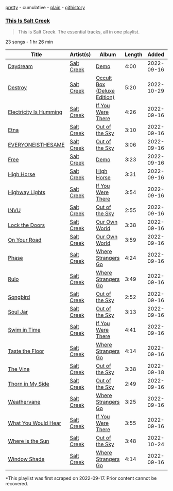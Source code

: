 [pretty](/playlists/pretty/37i9dQZF1DZ06evO1450oU.md) - cumulative - [plain](/playlists/plain/37i9dQZF1DZ06evO1450oU) - [githistory](https://github.githistory.xyz/mackorone/spotify-playlist-archive/blob/main/playlists/plain/37i9dQZF1DZ06evO1450oU)

### [This Is Salt Creek](https://open.spotify.com/playlist/37i9dQZF1DZ06evO1450oU)

> This is Salt Creek\. The essential tracks, all in one playlist.

23 songs - 1 hr 26 min

| Title | Artist(s) | Album | Length | Added | Removed |
|---|---|---|---|---|---|
| [Daydream](https://open.spotify.com/track/49J2SQ55U0KM24UrVh78Ia) | [Salt Creek](https://open.spotify.com/artist/1TglzqikfCCHG4pXOlKR6Y) | [Demo](https://open.spotify.com/album/3aGJ5ADvwX6exbJhQx5NZq) | 4:00 | 2022-09-16 |  |
| [Destroy](https://open.spotify.com/track/5GMsUTlHVuuKF08zW6zQ5g) | [Salt Creek](https://open.spotify.com/artist/1TglzqikfCCHG4pXOlKR6Y) | [Occult Box \(Deluxe Edition\)](https://open.spotify.com/album/1gBL6rEeGLUM1anvgGuisF) | 5:20 | 2022-10-29 |  |
| [Electricity Is Humming](https://open.spotify.com/track/0wQqkrcURV92bVnc3rwhHq) | [Salt Creek](https://open.spotify.com/artist/1TglzqikfCCHG4pXOlKR6Y) | [If You Were There](https://open.spotify.com/album/1ADhT9kQaUjEeT3O8x1ZEH) | 4:26 | 2022-09-16 |  |
| [Etna](https://open.spotify.com/track/0Ig02JjhBj2uVme94fGVDY) | [Salt Creek](https://open.spotify.com/artist/1TglzqikfCCHG4pXOlKR6Y) | [Out of the Sky](https://open.spotify.com/album/6YQJd8IIyIs3MBBhvqNptM) | 3:10 | 2022-09-16 | 2023-03-21 |
| [EVERYONEISTHESAME](https://open.spotify.com/track/12svdsIFudWZFmgzSMmXxi) | [Salt Creek](https://open.spotify.com/artist/1TglzqikfCCHG4pXOlKR6Y) | [Out of the Sky](https://open.spotify.com/album/6YQJd8IIyIs3MBBhvqNptM) | 3:06 | 2022-09-16 |  |
| [Free](https://open.spotify.com/track/030sfzvPCe6KI66BibpAZo) | [Salt Creek](https://open.spotify.com/artist/1TglzqikfCCHG4pXOlKR6Y) | [Demo](https://open.spotify.com/album/3aGJ5ADvwX6exbJhQx5NZq) | 3:23 | 2022-09-16 |  |
| [High Horse](https://open.spotify.com/track/6RMgjx8n8USSkiXjt0Mzfr) | [Salt Creek](https://open.spotify.com/artist/1TglzqikfCCHG4pXOlKR6Y) | [High Horse](https://open.spotify.com/album/0O925AVmQdYEUyjd5M2Qfh) | 3:31 | 2022-09-16 |  |
| [Highway Lights](https://open.spotify.com/track/7A1oDHWG9S7rvhn3cD1LbY) | [Salt Creek](https://open.spotify.com/artist/1TglzqikfCCHG4pXOlKR6Y) | [If You Were There](https://open.spotify.com/album/1ADhT9kQaUjEeT3O8x1ZEH) | 3:54 | 2022-09-16 |  |
| [INVU](https://open.spotify.com/track/6JJHorLRd92dlBaLsoDxOe) | [Salt Creek](https://open.spotify.com/artist/1TglzqikfCCHG4pXOlKR6Y) | [Out of the Sky](https://open.spotify.com/album/6YQJd8IIyIs3MBBhvqNptM) | 2:55 | 2022-09-16 |  |
| [Lock the Doors](https://open.spotify.com/track/3bA0HYpBmhLH1qpQTIEPEL) | [Salt Creek](https://open.spotify.com/artist/1TglzqikfCCHG4pXOlKR6Y) | [Our Own World](https://open.spotify.com/album/6eWRaH6HCMnf0J4LMulEMh) | 3:38 | 2022-09-16 |  |
| [On Your Road](https://open.spotify.com/track/04GJSqGoFAuzOhOahSrUDA) | [Salt Creek](https://open.spotify.com/artist/1TglzqikfCCHG4pXOlKR6Y) | [Our Own World](https://open.spotify.com/album/6eWRaH6HCMnf0J4LMulEMh) | 3:59 | 2022-09-16 |  |
| [Phase](https://open.spotify.com/track/5usiEfBDU1yU6qvuXlg81z) | [Salt Creek](https://open.spotify.com/artist/1TglzqikfCCHG4pXOlKR6Y) | [Where Strangers Go](https://open.spotify.com/album/0MKJJDtTo9y0Dfmi7nJDpp) | 4:24 | 2022-09-16 |  |
| [Rulo](https://open.spotify.com/track/3cyYngjvyJZDIDhCWTzKGp) | [Salt Creek](https://open.spotify.com/artist/1TglzqikfCCHG4pXOlKR6Y) | [Where Strangers Go](https://open.spotify.com/album/0MKJJDtTo9y0Dfmi7nJDpp) | 3:49 | 2022-09-16 |  |
| [Songbird](https://open.spotify.com/track/26ZZWBfaEeI3mQXrwK7bAx) | [Salt Creek](https://open.spotify.com/artist/1TglzqikfCCHG4pXOlKR6Y) | [Out of the Sky](https://open.spotify.com/album/6YQJd8IIyIs3MBBhvqNptM) | 2:52 | 2022-09-16 |  |
| [Soul Jar](https://open.spotify.com/track/1rDETpDKFivRksRXGWQz6L) | [Salt Creek](https://open.spotify.com/artist/1TglzqikfCCHG4pXOlKR6Y) | [Out of the Sky](https://open.spotify.com/album/6YQJd8IIyIs3MBBhvqNptM) | 3:13 | 2022-09-16 |  |
| [Swim in Time](https://open.spotify.com/track/5LYh1qa0oN7WzNlJAXimhY) | [Salt Creek](https://open.spotify.com/artist/1TglzqikfCCHG4pXOlKR6Y) | [If You Were There](https://open.spotify.com/album/1ADhT9kQaUjEeT3O8x1ZEH) | 4:41 | 2022-09-16 |  |
| [Taste the Floor](https://open.spotify.com/track/5ADgaERFsjbfkM9awGxQTX) | [Salt Creek](https://open.spotify.com/artist/1TglzqikfCCHG4pXOlKR6Y) | [Where Strangers Go](https://open.spotify.com/album/0MKJJDtTo9y0Dfmi7nJDpp) | 4:14 | 2022-09-16 |  |
| [The Vine](https://open.spotify.com/track/6tabBGQ5viiUw8DnnfKO9S) | [Salt Creek](https://open.spotify.com/artist/1TglzqikfCCHG4pXOlKR6Y) | [Out of the Sky](https://open.spotify.com/album/6YQJd8IIyIs3MBBhvqNptM) | 3:38 | 2022-09-18 |  |
| [Thorn in My Side](https://open.spotify.com/track/1W56wikhxCRixXU1g7vww5) | [Salt Creek](https://open.spotify.com/artist/1TglzqikfCCHG4pXOlKR6Y) | [Out of the Sky](https://open.spotify.com/album/6YQJd8IIyIs3MBBhvqNptM) | 2:49 | 2022-09-16 |  |
| [Weathervane](https://open.spotify.com/track/3vf4tcRsnsQWT0T3EqXGrD) | [Salt Creek](https://open.spotify.com/artist/1TglzqikfCCHG4pXOlKR6Y) | [Where Strangers Go](https://open.spotify.com/album/0MKJJDtTo9y0Dfmi7nJDpp) | 3:25 | 2022-09-16 |  |
| [What You Would Hear](https://open.spotify.com/track/0y8ZgAL8HcICloQ5WBkCd9) | [Salt Creek](https://open.spotify.com/artist/1TglzqikfCCHG4pXOlKR6Y) | [If You Were There](https://open.spotify.com/album/1ADhT9kQaUjEeT3O8x1ZEH) | 3:55 | 2022-09-16 |  |
| [Where is the Sun](https://open.spotify.com/track/2uJPnVIAWKnkECOhS4wbH5) | [Salt Creek](https://open.spotify.com/artist/1TglzqikfCCHG4pXOlKR6Y) | [Out of the Sky](https://open.spotify.com/album/6YQJd8IIyIs3MBBhvqNptM) | 3:48 | 2022-10-24 | 2022-10-27 |
| [Window Shade](https://open.spotify.com/track/6yKpNqcfk9NYgCzM4pSLur) | [Salt Creek](https://open.spotify.com/artist/1TglzqikfCCHG4pXOlKR6Y) | [Where Strangers Go](https://open.spotify.com/album/0MKJJDtTo9y0Dfmi7nJDpp) | 4:14 | 2022-09-16 |  |

\*This playlist was first scraped on 2022-09-17. Prior content cannot be recovered.

